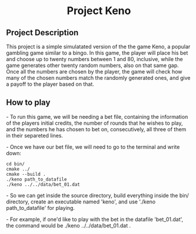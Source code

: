 <h1 align="center">Project Keno</h1>

## Project Description
<p align="left">This project is a simple simulatated version of the the game Keno, a popular gambling game similar to a bingo. In this game, the player will place his bet and choose up to twenty numbers between 1 and 80, inclusive, while the game generates other twenty random numbers, also on that same gap. Once all the numbers are chosen by the player, the game will check how many of the chosen numbers match the randomly generated ones, and give a payoff to the player based on that.</p>

## How to play
<p align="left"> - To run this game, we will be needing a bet file, containing the information of the players initial credits, the number of rounds that he wishes to play, and the numbers he has chosen to bet on, consecutively, all three of them in their separeted lines.</p>

<p align="left"> - Once we have our bet file, we will need to go to the terminal and write down:</p>

```
cd bin/
cmake ../
cmake --build .
./keno path_to_datafile
./keno ../../data/bet_01.dat
```
<p align="left"> - So we can get inside the source directory, build everything inside the bin/ directory, create an executable named 'keno', and use './keno path_to_datafile' for playing. </p>
  
<p align="left"> - For example, if one'd like to play with the bet in the datafile 'bet_01.dat', the command would be ./keno ../../data/bet_01.dat .</p>
